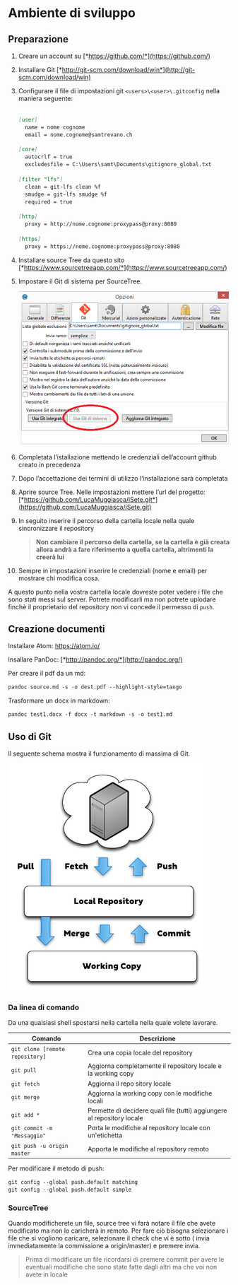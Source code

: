 # Ambiente di sviluppo

## Preparazione

1.  Creare un account su [*https://github.com/*](https://github.com/)

1.  Installare Git
    [*http://git-scm.com/download/win*](http://git-scm.com/download/win)

1.  Configurare il file di impostazioni git ```<users>\<user>\.gitconfig```
    nella maniera seguente:

    ```markdown

    [user]
      name = nome cognome
      email = nome.cognome@samtrevano.ch

    [core]
      autocrlf = true
      excludesfile = C:\Users\samt\Documents\gitignore_global.txt

    [filter "lfs"]
      clean = git-lfs clean %f
      smudge = git-lfs smudge %f
      required = true

    [http]
      proxy = http://nome.cognome:proxypass@proxy:8080

    [https]
      proxy = https://nome.cognome:proxypass@proxy:8080
      ```

1. Installare source Tree da questo sito
    [*https://www.sourcetreeapp.com/*](https://www.sourcetreeapp.com/)

1.  Impostare il Git di sistema per SourceTree.

    ![Settings](.//img/ST_img1.png)

1.  Completata l’istallazione mettendo le credenziali dell’account github
    creato in precedenza

1.  Dopo l’accettazione dei termini di utilizzo l’installazione sarà
    completata

1.  Aprire source Tree. Nelle impostazioni mettere l’url del progetto:
    [*https://github.com/LucaMuggiasca/iSete.git*](https://github.com/LucaMuggiasca/iSete.git)

1.  In seguito inserire il percorso della cartella locale nella quale sincronizzare il repository

     > **Non cambiare il percorso della cartella, se la cartella è già creata allora andrà a fare riferimento a quella cartella, altrimenti la creerà lui**

1. Sempre in impostazioni inserire le credenziali (nome e email) per
    mostrare chi modifica cosa.

A questo punto nella vostra cartella locale dovreste poter vedere i file
che sono stati messi sul server. Potrete modificarli ma non potrete uplodare finchè il proprietario del repository non vi concede il permesso di ```push```.


## Creazione documenti
Installare Atom: https://atom.io/

Insallare PanDoc: [*http://pandoc.org/*](http://pandoc.org/)

Per creare il pdf da un md:

```markdown
pandoc source.md -s -o dest.pdf --highlight-style=tango
```

Trasformare un docx in markdown:

```markdown
pandoc test1.docx -f docx -t markdown -s -o test1.md
```


## Uso di Git

Il seguente schema mostra il funzionamento di massima di Git.

![Git LifeCycle](./img/git-workflow.png)

### Da linea di comando

Da una qualsiasi shell spostarsi nella cartella nella quale volete
lavorare.

|Comando  |Descrizione          |
|---------                      |------------------------------------|
|```git clone [remote repository]```  |Crea una copia locale del repository|
|```git pull     ```                  |Aggiorna completamente il repository locale e la working copy|
|```git fetch ```                     |Aggiorna il repo sitory locale|
|```git merge                  ```    |Aggiorna la working copy con le modifiche locali|
|```git add *                  ```    |Permette di decidere quali file (tutti) aggiungere al repository locale|
|```git commit -m "Messaggio"  ```    |Porta le modifiche al repository locale con un'etichetta|
|```git push -u origin master   ```   |Apporta le modifiche al repository remoto|

Per modificare il metodo di push:

```markdown
git config --global push.default matching
git config --global push.default simple
```

### SourceTree
Quando modificherete un file, source tree vi farà notare il file che
avete modificato ma non lo caricherà in remoto. Per fare ciò bisogna selezionare i
file che si vogliono caricare, selezionare il check che vi è sotto ( invia
immediatamente la commissione a origin/master) e premere invia.

> Prima di modificare un file ricordarsi di premere commit per avere le
eventuali modifiche che sono state fatte dagli altri ma che voi non
avete in locale
